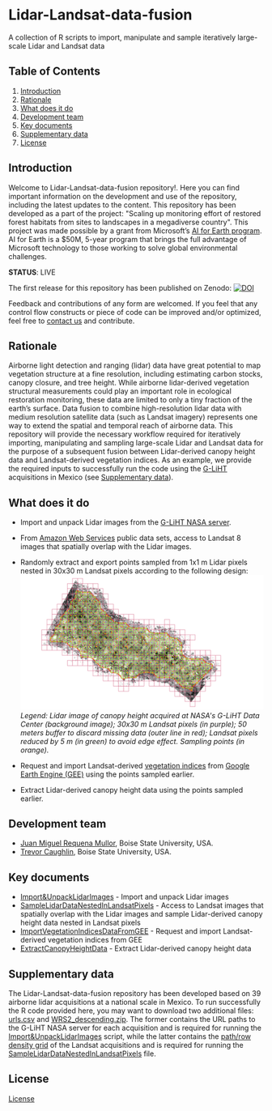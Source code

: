 # Lidar-Landsat-data-fusion
A collection of R scripts to import, manipulate and sample iteratively large-scale Lidar and Landsat data

## Table of Contents

1. [Introduction](#Introduction)<a name="Introduction"></a>
2. [Rationale](#Rationale)
3. [What does it do](#Learning_outcomes)
4. [Development team](#Development_team)
5. [Key documents](#Key_documents)
6. [Supplementary data](#Supplementary_data)
7. [License](#License)

## Introduction

Welcome to Lidar-Landsat-data-fusion repository!. Here you can find important information on the development and use of the repository, including the latest updates to the content. This repository has been developed as a part of the project: "Scaling up monitoring effort of restored forest habitats from sites to landscapes in a megadiverse country". This project was made possible by a grant from Microsoft’s [AI for Earth program](https://www.microsoft.com/en-us/ai/ai-for-earth). AI for Earth is a $50M, 5-year program that brings the full advantage of Microsoft technology to those working to solve global environmental challenges.

**STATUS**: LIVE

The first release for this repository has been published on Zenodo: [![DOI](https://zenodo.org/badge/211709807.svg)](https://zenodo.org/badge/latestdoi/211709807)

Feedback and contributions of any form are welcomed. If you feel that any control flow constructs or piece of code can be improved and/or optimized, feel free to [contact us](https://github.com/jmrmcode) and contribute.

## Rationale <a name="Rationale"></a>

Airborne light detection and ranging (lidar) data have great potential to map vegetation structure at a fine resolution, including estimating carbon stocks, canopy closure, and tree height. While airborne lidar-derived vegetation structural measurements could play an important role in ecological restoration monitoring, these data are limited to only a tiny fraction of the earth’s surface. Data fusion to combine high-resolution lidar data with medium resolution satellite data (such as Landsat imagery) represents one way to extend the spatial and temporal reach of airborne data. This repository will provide the necessary workflow required for iteratively importing, manipulating and sampling large-scale Lidar and Landsat data for the purpose of a subsequent fusion between Lidar-derived canopy height data and Landsat-derived vegetation indices. As an example, we provide the required inputs to successfully run the code using the [G-LiHT](https://glihtdata.gsfc.nasa.gov/) acquisitions in Mexico (see [Supplementary data](#Supplementary_data)).

## What does it do<a name="Learning_outcomes"></a>

- Import and unpack Lidar images from the [G-LiHT NASA server](https://glihtdata.gsfc.nasa.gov/).
- From [Amazon Web Services](https://registry.opendata.aws/landsat-8/) public data sets, access to Landsat 8 images that spatially overlap with the Lidar images.
- Randomly extract and export points sampled from 1x1 m Lidar pixels nested in 30x30 m Landsat pixels according to the following design:
![Sampling design](https://github.com/jmrmcode/Lidar-Landsat-data-fusion/blob/master/general.png)
*Legend: Lidar image of canopy height acquired at NASA's G-LiHT Data Center (background image); 30x30 m Landsat pixels (in purple); 50 meters buffer to discard missing data (outer line in red); Landsat pixels reduced by 5 m (in green) to avoid edge effect. Sampling points (in orange).*

- Request and import Landsat-derived [vegetation indices](https://en.wikipedia.org/wiki/Vegetation_Index) from [Google Earth Engine (GEE)](https://earthengine.google.com/) using the points sampled earlier.
- Extract Lidar-derived canopy height data using the points sampled earlier.

## Development team <a name="Development_team"></a>

- [Juan Miguel Requena Mullor](https://github.com/jmrmcode), Boise State University, USA.
- [Trevor Caughlin](http://www.trevorcaughlin.com/), Boise State University, USA.

## Key documents<a name="Key_documents"></a>

- [Import&UnpackLidarImages](Import&UnpackLidarImages) - Import and unpack Lidar images
- [SampleLidarDataNestedInLandsatPixels](SampleLidarDataNestedInLandsatPixels) - Access to Landsat images that spatially overlap with the Lidar images and sample Lidar-derived canopy height data nested in Landsat pixels
- [ImportVegetationIndicesDataFromGEE](ImportVegetationIndicesDataFromGEE) - Request and import Landsat-derived vegetation indices from GEE
- [ExtractCanopyHeightData](ExtractCanopyHeightData) - Extract Lidar-derived canopy height data

## Supplementary data<a name="Supplementary_data"></a>

The Lidar-Landsat-data-fusion repository has been developed based on 39 airborne lidar acquisitions at a national scale in Mexico. To run successfully the R code provided here, you may want to download two additional files: [urls.csv](urls.csv) and [WRS2_descending.zip](WRS2_descending.zip). The former contains the URL paths to the G-LiHT NASA server for each acquisition and is required for running the [Import&UnpackLidarImages](Import&UnpackLidarImages) script, while the latter contains the [path/row density grid](https://landsat.gsfc.nasa.gov/landsat-the-cornerstone-of-global-land-imaging/) of the Landsat acquisitions and is required for running the [SampleLidarDataNestedInLandsatPixels](SampleLidarDataNestedInLandsatPixels) file. 

## License <a name="License"></a>

[License](LICENSE)
